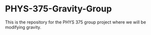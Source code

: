 # PHYS-375-Gravity-Group
This is the repository for the PHYS 375 group project where we will be modifying gravity.
